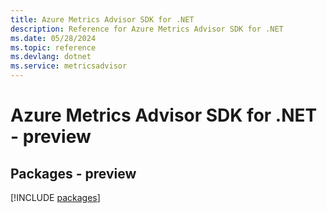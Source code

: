 ```yaml
---
title: Azure Metrics Advisor SDK for .NET
description: Reference for Azure Metrics Advisor SDK for .NET
ms.date: 05/28/2024
ms.topic: reference
ms.devlang: dotnet
ms.service: metricsadvisor
---
```

# Azure Metrics Advisor SDK for .NET - preview
## Packages - preview
[!INCLUDE [packages](metrics-advisor-index.md)]